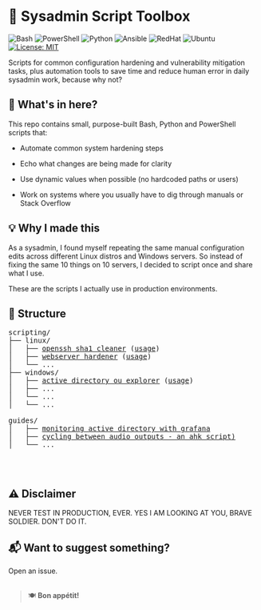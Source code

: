 # 🧰 Sysadmin Script Toolbox

![Bash](https://img.shields.io/badge/Bash-4EAA25?logo=gnu-bash&logoColor=white)
![PowerShell](https://img.shields.io/badge/PowerShell-0078D7?logo=powershell&logoColor=white)
![Python](https://img.shields.io/badge/Python-3776AB?logo=python&logoColor=yellow)
![Ansible](https://img.shields.io/badge/Ansible-000000?&logo=Ansible&logoColor=ff0000)
![RedHat](https://img.shields.io/badge/RedHat-EE0000?logo=redhat&logoColor=white)
![Ubuntu](https://img.shields.io/badge/Ubuntu-E95420?logo=ubuntu&logoColor=white)
[![License: MIT](https://img.shields.io/badge/License-MIT-yellow.svg)](LICENSE)



Scripts for common configuration hardening and vulnerability mitigation tasks, plus automation tools to save time and reduce human error in daily sysadmin work, because why not?

## 🔧 What's in here?

This repo contains small, purpose-built Bash, Python and PowerShell scripts that:

- Automate common system hardening steps

- Echo what changes are being made for clarity

- Use dynamic values when possible (no hardcoded paths or users)

- Work on systems where you usually have to dig through manuals or Stack Overflow


## 💡 Why I made this

As a sysadmin, I found myself repeating the same manual configuration edits across different Linux distros and Windows servers.
So instead of fixing the same 10 things on 10 servers, I decided to script once and share what I use.

These are the scripts I actually use in production environments.

## 📁 Structure

<pre>scripting/
├── linux/
│   ├── <a href="/scripting/linux/openssh_sha1_cleaner.py">openssh sha1 cleaner</a> (<a href="docs/linux/openssh_sha1_cleaner.md">usage</a>) 
│   ├── <a href="/scripting/linux/webserver_harden.sh">webserver hardener</a> (<a href="docs/linux/webserver_harden.md">usage</a>) 
│   └── ...
├── windows/
│   ├── <a href="/scripting/windows/ad-ou-explorer.ps1">active directory ou explorer</a> (<a href="docs/windows/ad-ou-explorer.md">usage</a>) 
│   ├── ...
│   └── ...
│   └── ...

guides/
│   ├── <a href="docs/guides/monitoring ad with grafana.md">monitoring active directory with grafana</a></a>
│   ├── <a href="docs/guides/cycling between audio outputs (ahk).md">cycling between audio outputs - an ahk script)</a></a>
│   └── ...


 </pre>

## ⚠️ Disclaimer

NEVER TEST IN PRODUCTION, EVER. YES I AM LOOKING AT YOU, BRAVE SOLDIER. DON'T DO IT.

## 📬 Want to suggest something?

Open an issue.
<br><br>

>  🍽️ **Bon appétit!** 

